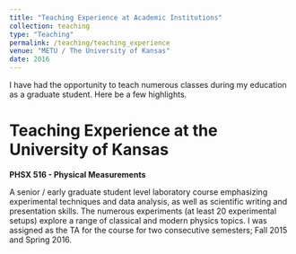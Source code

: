 ```yaml
---
title: "Teaching Experience at Academic Institutions"
collection: teaching
type: "Teaching"
permalink: /teaching/teaching_experience
venue: "METU / The University of Kansas"
date: 2016
---
```


I have had the opportunity to teach numerous classes during my education as a graduate student. Here be a few highlights. 


Teaching Experience at the University of Kansas
======

**PHSX 516 -  Physical Measurements** 

A senior / early graduate student level laboratory course emphasizing experimental techniques and data analysis, as well as scientific writing and presentation skills. The numerous experiments (at least 20 experimental setups) explore a range of classical and modern physics topics. I was assigned as the TA for the course for two consecutive semesters; Fall 2015 and Spring 2016.

